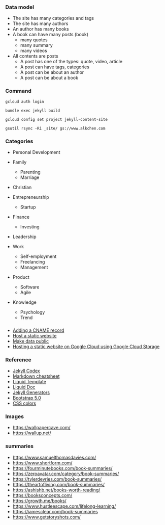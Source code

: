 ### Data model
  - The site has many categories and tags
  - The site has many authors
  - An author has many books
  - A book can have many posts (book)
    - many quotes
    - many summary
    - many videos
  - All contents are posts
    - A post has one of the types: quote, video, article
    - A post can have tags, categories
    - A post can be about an author
    - A post can be about a book

### Command

`gcloud auth login`

`bundle exec jekyll build`

`gcloud config set project jekyll-content-site`

`gsutil rsync -Ri _site/ gs://www.alkchen.com`

### Categories
  - Personal Development
  - Family
    - Parenting
    - Marriage
  - Christian  
  
  - Entrepreneurship  
    - Startup

  - Finance
    - Investing

  - Leadership
  
  - Work    
    - Self-employment
    - Freelancing
    - Management    

  - Product
    - Software 
    - Agile

  - Knowledge
    - Psychology
    - Trend

###
  - [Adding a CNAME record](https://cloud.google.com/identity/docs/add-cname?hl=en_US)
  - [Host a static website](https://cloud.google.com/storage/docs/hosting-static-website)
  - [Make data public](https://cloud.google.com/storage/docs/access-control/making-data-public)
  - [Hosting a static website on Google Cloud using Google Cloud Storage](https://medium.com/google-cloud/hosting-a-static-website-on-google-cloud-using-google-cloud-storage-ddebcdcc8d5b)

### Reference
  - [Jekyll Codex](https://jekyllcodex.org/)
  - [Markdown cheatsheet](https://www.markdownguide.org/cheat-sheet/)
  - [Liquid Template](https://shopify.github.io/liquid)
  - [Liquid Doc](https://shopify.dev/api/liquid)
  - [Jekyll Generators](https://jekyllrb.com/docs/plugins/generators/)
  - [Bootstrap 5.0](https://getbootstrap.com/docs/5.0/)
  - [CSS colors](https://www.w3schools.com/cssref/css_colors.asp)


### Images
  - https://wallpapercave.com/
  - https://wallup.net/

### summaries 
  - https://www.samuelthomasdavies.com/
  - https://www.shortform.com/
  - https://fourminutebooks.com/book-summaries/
  - https://zeroavatar.com/category/book-summaries/
  - https://tylerdevries.com/book-summaries/
  - https://theartofliving.com/book-summaries/
  - https://ashishb.net/books-worth-reading/
  - https://booksconcepts.com/
  - https://growth.me/books/
  - https://www.hustleescape.com/lifelong-learning/
  - https://jamesclear.com/book-summaries
  - https://www.getstoryshots.com/